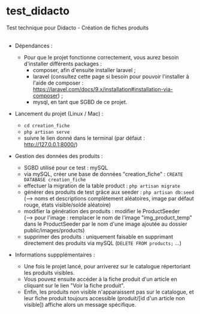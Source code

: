 # test_didacto
Test technique pour Didacto - Création de fiches produits
<br>
<br>

* Dépendances :
  - Pour que le projet fonctionne correctement, vous aurez besoin d'installer différents packages :
    - composer, afin d'ensuite installer laravel ;
    - laravel (consultez cette page si besoin pour pouvoir l'installer
    à l'aide de composer : https://laravel.com/docs/9.x/installation#installation-via-composer) ;
    - mysql, en tant que SGBD de ce projet.

* Lancement du projet (Linux / Mac) :
  - `cd creation_fiche`
  - `php artisan serve`
  - suivre le lien donné dans le terminal (par défaut : http://127.0.0.1:8000/)

* Gestion des données des produits :
  - SGBD utilisé pour ce test : mySQL
  - via mySQL, créer une base de données "creation_fiche" :
  `CREATE DATABASE creation_fiche`
  - effectuer la migration de la table product : `php artisan migrate`
  - générer des produits de test grâce aux seeder : `php artisan db:seed`<br>
    (--> noms et descriptions complètement aléatoires, image par défaut rouge,
    états visible/soldé aléatoire)
  - modifier la génération des produits : modifier le ProductSeeder<br>
    (--> pour l'image : remplacer le nom de l'image "img_product_temp" dans le
    ProductSeeder par le nom d'une image ajoutée au dossier public/images/products)
  - supprimer des produits : uniquement faisable en supprimant directement
  des produits via mySQL (`DELETE FROM products;` ...)

* Informations suppplémentaires :
  - Une fois le projet lancé, pour arriverez sur le catalogue répertoriant les
  produits visibles.
  - Vous pouvez ensuite accéder à la fiche produit d'un article en cliquant sur le
  lien "Voir la fiche produit".
  - Enfin, les produits non visible n'apparaissent pas sur le catalogue, et
  leur fiche produit toujours accessible (produit/[id d'un article non
  visible]) affiche alors un message spécifique.

